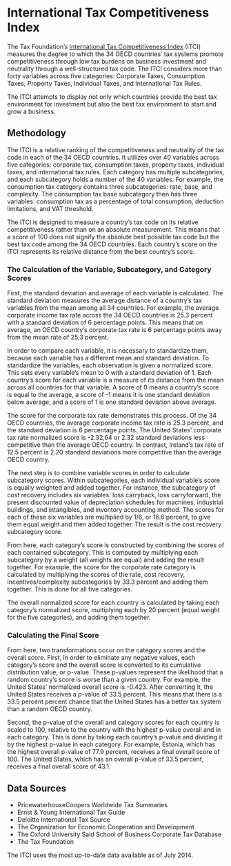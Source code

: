 # International Tax Competitiveness Index

The Tax Foundation’s [International Tax Competitiveness Index](http://taxfoundation.org/article/international-tax-competitiveness-index) (ITCI) measures the degree to which the 34 OECD countries’ tax systems promote competitiveness through low tax burdens on business investment and neutrality through a well-structured tax code. The ITCI considers more than forty variables across five categories: Corporate Taxes, Consumption Taxes, Property Taxes, Individual Taxes, and International Tax Rules.

The ITCI attempts to display not only which countries provide the best tax environment for investment but also the best tax environment to start and grow a business.

## Methodology

The ITCI is a relative ranking of the competitiveness and neutrality of the tax code in each of the 34 OECD countries. It utilizes over 40 variables across five categories: corporate tax, consumption taxes, property taxes, individual taxes, and international tax rules. Each category has multiple subcategories, and each subcategory holds a number of the 40 variables. For example, the consumption tax category contains three subcategories: rate, base, and complexity. The consumption tax base subcategory then has three variables: consumption tax as a percentage of total consumption, deduction limitations, and VAT threshold.

The ITCI is designed to measure a country’s tax code on its relative competitiveness rather than on an absolute measurement. This means that a score of 100 does not signify the absolute best possible tax code but the best tax code among the 34 OECD countries. Each country’s score on the ITCI represents its relative distance from the best country’s score.

### The Calculation of the Variable, Subcategory, and Category Scores

First, the standard deviation and average of each variable is calculated. The standard deviation measures the average distance of a country’s tax variables from the mean among all 34 countries. For example, the average corporate income tax rate across the 34 OECD countries is 25.3 percent with a standard deviation of 6 percentage points. This means that on average, an OECD country’s corporate tax rate is 6 percentage points away from the mean rate of 25.3 percent.

In order to compare each variable, it is necessary to standardize them, because each variable has a different mean and standard deviation. To standardize the variables, each observation is given a normalized score. This sets every variable’s mean to 0 with a standard deviation of 1. Each country’s score for each variable is a measure of its distance from the mean across all countries for that variable. A score of 0 means a country’s score is equal to the average, a score of -1 means it is one standard deviation below average, and a score of 1 is one standard deviation above average.

The score for the corporate tax rate demonstrates this process. Of the 34 OECD countries, the average corporate income tax rate is 25.3 percent, and the standard deviation is 6 percentage points. The United States’ corporate tax rate normalized score is -2.32,64 or 2.32 standard deviations less competitive than the average OECD country. In contrast, Ireland’s tax rate of 12.5 percent is 2.20 standard deviations more competitive than the average OECD country.

The next step is to combine variable scores in order to calculate subcategory scores. Within subcategories, each individual variable’s score is equally weighted and added together. For instance, the subcategory of cost recovery includes six variables: loss carryback, loss carryforward, the present discounted value of depreciation schedules for machines, industrial buildings, and intangibles, and inventory accounting method. The scores for each of these six variables are multiplied by 1/6, or 16.6 percent, to give them equal weight and then added together. The result is the cost recovery subcategory score.

From here, each category’s score is constructed by combining the scores of each contained subcategory. This is computed by multiplying each subcategory by a weight (all weights are equal) and adding the result together. For example, the score for the corporate rate category is calculated by multiplying the scores of the rate, cost recovery, incentives/complexity subcategories by 33.3 percent and adding them together. This is done for all five categories.

The overall normalized score for each country is calculated by taking each category’s normalized score, multiplying each by 20 percent (equal weight for the five categories), and adding them together.

### Calculating the Final Score

From here, two transformations occur on the category scores and the overall score. First, in order to eliminate any negative values, each category’s score and the overall score is converted to its cumulative distribution value, or p-value. These p-values represent the likelihood that a random country’s score is worse than a given country. For example, the United States’ normalized overall score is -0.423. After converting it, the United States receives a p-value of 33.5 percent. This means that there is a 33.5 percent percent chance that the United States has a better tax system than a random OECD country.

Second, the p-value of the overall and category scores for each country is scaled to 100, relative to the country with the highest p-value overall and in each category. This is done by taking each country’s p-value and dividing it by the highest p-value in each category. For example, Estonia, which has the highest overall p-value of 77.9 percent, receives a final overall score of 100. The United States, which has an overall p-value of 33.5 percent, receives a final overall score of 43.1.

## Data Sources

* PricewaterhouseCoopers Worldwide Tax Summaries
* Ernst & Young International Tax Guide
* Deloitte International Tax Source
* The Organization for Economic Cooperation and Development
* The Oxford University Said School of Business Corporate Tax Database
* The Tax Foundation

The ITCI uses the most up-to-date data available as of July 2014.